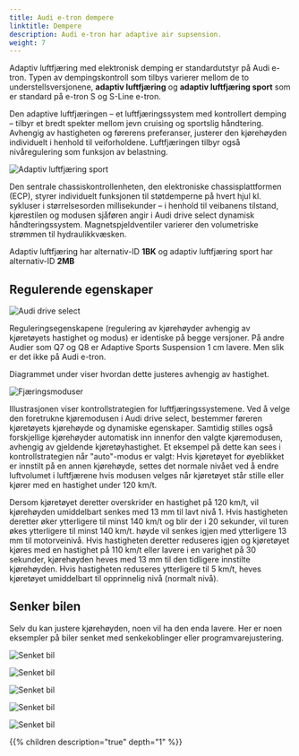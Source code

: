 ```yaml
---
title: Audi e-tron dempere
linktitle: Dempere
description: Audi e-tron har adaptive air supsension.
weight: 7
---
```


Adaptiv luftfjæring med elektronisk demping er standardutstyr på Audi e-tron. Typen av dempingskontroll som tilbys varierer mellom de to understellsversjonene,
**adaptiv luftfjæring** og **adaptiv luftfjæring sport** som er standard på e-tron S og S-Line e-tron.

Den adaptive luftfjæringen – et luftfjæringssystem med kontrollert demping – tilbyr et bredt spekter mellom jevn cruising og sportslig håndtering.
Avhengig av hastigheten og førerens preferanser, justerer den kjørehøyden individuelt i henhold til veiforholdene.
Luftfjæringen tilbyr også nivåregulering som funksjon av belastning.

![Adaptiv luftfjæring sport](adaptaiveairsuspensionsport.jpg "Audi e-tron S med adaptiv luftfjæring sport")

Den sentrale chassiskontrollenheten, den elektroniske chassisplattformen (ECP), styrer individuelt funksjonen til støtdemperne på hvert hjul kl.
sykluser i størrelsesorden millisekunder – i henhold til veibanens tilstand, kjørestilen og modusen sjåføren angir i Audi drive select dynamisk håndteringssystem.
Magnetspjeldventiler varierer den volumetriske strømmen til hydraulikkvæsken.

Adaptiv luftfjæring har alternativ-ID **1BK** og adaptiv luftfjæring sport har alternativ-ID **2MB**

## Regulerende egenskaper

![Audi drive select](audidriveselect.png "Audi Drive Select-alternativer juster kjørehøyder")

Reguleringsegenskapene (regulering av kjørehøyder avhengig av kjøretøyets hastighet og modus) er identiske på begge versjoner.
På andre Audier som Q7 og Q8 er Adaptive Sports Suspension 1 cm lavere. Men slik er det ikke på Audi e-tron.

Diagrammet under viser hvordan dette justeres avhengig av hastighet.

![Fjæringsmoduser](suspensionmode.png "Justering av adaptiv luftfjæring i forskjellige moduser")

Illustrasjonen viser kontrollstrategien for luftfjæringssystemene. Ved å velge den foretrukne kjøremodusen i Audi drive select, bestemmer føreren kjøretøyets kjørehøyde og dynamiske egenskaper.
Samtidig stilles også forskjellige kjørehøyder automatisk inn innenfor den valgte kjøremodusen, avhengig av gjeldende kjøretøyhastighet. Et eksempel på dette kan sees i kontrollstrategien når "auto"-modus er valgt:
Hvis kjøretøyet for øyeblikket er innstilt på en annen kjørehøyde, settes det normale nivået ved å endre luftvolumet i luftfjærene hvis modusen velges når kjøretøyet står stille eller kjører med en hastighet under 120 km/t.

Dersom kjøretøyet deretter overskrider en hastighet på 120 km/t, vil kjørehøyden umiddelbart senkes med 13 mm til lavt nivå 1. Hvis hastigheten deretter øker ytterligere til minst 140 km/t og blir der i 20 sekunder, vil turen økes ytterligere til minst 140 km/t. høyde vil
senkes igjen med ytterligere 13 mm til motorveinivå. Hvis hastigheten deretter reduseres igjen og kjøretøyet kjøres med en hastighet på 110 km/t eller lavere i en varighet på 30 sekunder,
kjørehøyden heves med 13 mm til den tidligere innstilte kjørehøyden. Hvis hastigheten reduseres ytterligere til 5 km/t, heves kjøretøyet umiddelbart til opprinnelig nivå (normalt nivå).

## Senker bilen

Selv du kan justere kjørehøyden, noen vil ha den enda lavere. Her er noen eksempler på biler senket med senkekoblinger eller programvarejustering.

![Senket bil](lowering1.jpg "Senket e-tron med 3 cm")

![Senket bil](lowering2.jpg "Senket e-tron med 3 cm")

![Senket bil](lowering3.jpg "Senket e-tron i showmodus")

![Senket bil](lowering4.jpg "Senket e-tron med 3 cm ")

![Senket bil](lowering5.jpg "Senket e-tron med 3 cm ")

{{% children description="true" depth="1" %}}
